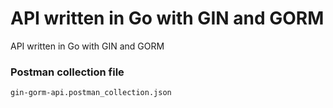 # API written in Go with GIN and GORM
API written in Go with GIN and GORM

### Postman collection file

```
gin-gorm-api.postman_collection.json
```